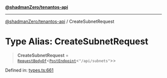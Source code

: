 [**@shadmanZero/tenantos-api**](../README.md)

***

[@shadmanZero/tenantos-api](../globals.md) / CreateSubnetRequest

# Type Alias: CreateSubnetRequest

> **CreateSubnetRequest** = [`RequestBodyOf`](RequestBodyOf.md)\<[`PostEndpoint`](PostEndpoint.md)\<`"/api/subnets"`\>\>

Defined in: [types.ts:661](https://github.com/shadmanZero/tenantos-api/blob/1519ecac4035082956b06ca1cf266b8ad4cc7904/src/types.ts#L661)

